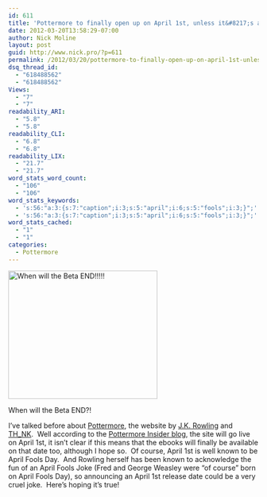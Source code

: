 ```yaml
---
id: 611
title: 'Pottermore to finally open up on April 1st, unless it&#8217;s a cruel joke'
date: 2012-03-20T13:58:29-07:00
author: Nick Moline
layout: post
guid: http://www.nick.pro/?p=611
permalink: /2012/03/20/pottermore-to-finally-open-up-on-april-1st-unless-its-a-cruel-joke/
dsq_thread_id:
  - "618488562"
  - "618488562"
Views:
  - "7"
  - "7"
readability_ARI:
  - "5.8"
  - "5.8"
readability_CLI:
  - "6.8"
  - "6.8"
readability_LIX:
  - "21.7"
  - "21.7"
word_stats_word_count:
  - "106"
  - "106"
word_stats_keywords:
  - 's:56:"a:3:{s:7:"caption";i:3;s:5:"april";i:6;s:5:"fools";i:3;}";'
  - 's:56:"a:3:{s:7:"caption";i:3;s:5:"april";i:6;s:5:"fools";i:3;}";'
word_stats_cached:
  - "1"
  - "1"
categories:
  - Pottermore
---
```

<div id="attachment_624" style="width: 310px" class="wp-caption alignright">
  <img aria-describedby="caption-attachment-624" class="size-medium wp-image-624 " title="When will the Beta END!!!!!" alt="When will the Beta END!!!!!" src="https://i1.wp.com/www.nick.pro/wp-content/uploads/2012/03/Region-capture-14-300x258.png?resize=300%2C258&#038;ssl=1" width="300" height="258" data-recalc-dims="1" />
  
  <p id="caption-attachment-624" class="wp-caption-text">
    When will the Beta END?!
  </p>
</div>

I&#8217;ve talked before about <a href="https://www.nick.pro/2004/02/22/plugins/" target="_blank">Pottermore</a>, the website by <a href="http://www.jkrowling.com/" target="_blank">J.K. Rowling</a> and <a href="http://www.think.eu/" target="_blank">TH_NK</a>.  Well according to the <a href="http://insider.pottermore.com/2012/03/waiting-for-pottermore.html" target="_blank">Pottermore Insider blog</a>, the site will go live on April 1st, it isn&#8217;t clear if this means that the ebooks will finally be available on that date too, although I hope so.  Of course, April 1st is well known to be April Fools Day.  And Rowling herself has been known to acknowledge the fun of an April Fools Joke (Fred and George Weasley were &#8220;of course&#8221; born on April Fools Day), so announcing an April 1st release date could be a very cruel joke.  Here&#8217;s hoping it&#8217;s true!